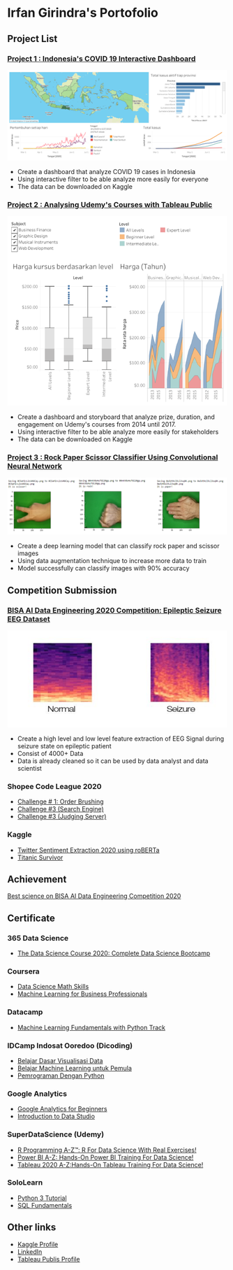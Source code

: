 # Irfan Girindra's Portofolio

## Project List
### [Project 1 : Indonesia's COVID 19 Interactive Dashboard](https://public.tableau.com/profile/irfan.girindra#!/vizhome/DashboardCOVID19Indonesia/DashboardAkhir)
![tableau](/fig/DashboardAkhir.png)

* Create a dashboard that analyze COVID 19 cases in Indonesia 
* Using interactive filter to be able analyze more easily for everyone
* The data can be downloaded on Kaggle


### [Project 2 : Analysing Udemy's Courses with Tableau Public](https://public.tableau.com/profile/irfan.girindra#!/vizhome/DashboardKursusUdemy1/Jumlah)
![tableau](/fig/Harga.png)

* Create a dashboard and storyboard that analyze prize, duration, and engagement on Udemy's courses from 2014 until 2017.
* Using interactive filter to be able analyze more easily for stakeholders
* The data can be downloaded on Kaggle

### [Project 3 : Rock Paper Scissor Classifier Using Convolutional Neural Network](https://github.com/irfangirindra/deep-learning/blob/master/rps-cnn/RPS-CNN.ipynb)
![rps](/fig/rpp.png)

* Create a deep learning model that can classify rock paper and scissor images
* Using data augmentation technique to increase more data to train
* Model successfully can classify images with 90% accuracy

## Competition Submission
### [BISA AI Data Engineering 2020 Competition: Epileptic Seizure EEG Dataset](https://github.com/irfangirindra/bisa-ai-data-engineering-competition-2020)
![eeg](/fig/fig_spec.jpg)

* Create a high level and low level feature extraction of EEG Signal during seizure state on epileptic patient
* Consist of 4000+ Data
* Data is already cleaned so it can be used by data analyst and data scientist

### Shopee Code League 2020
* [Challenge # 1: Order Brushing](https://github.com/irfangirindra/shopee-code-league/blob/master/order_brushing.ipynb)
* [Challenge #3 (Search Engine)](https://github.com/irfangirindra/shopee-code-league/blob/master/challenge-3/search-engine.ipynb)
* [Challenge #3 (Judging Server)](https://github.com/irfangirindra/shopee-code-league/blob/master/challenge-3/judging-server.ipynb)

### Kaggle
* [Twitter Sentiment Extraction 2020 using roBERTa](https://github.com/irfangirindra/deep-learning/blob/master/TSE_roBERTa/twitter_sentiment_extraction_roBERTa.ipynb)
* [Titanic Survivor](https://github.com/irfangirindra/deep-learning/blob/master/Titanic-survivor/titanic.ipynb)

## Achievement
[Best science on BISA AI Data Engineering Competition 2020](https://medium.com/bisa-ai/report-dataset-kompetisi-data-engineering-4-epileptic-seizure-eeg-dataset-6b4fde4a4de9)

## Certificate
### 365 Data Science
* [The Data Science Course 2020: Complete Data Science Bootcamp](https://www.udemy.com/certificate/UC-a8e0611c-7229-430f-8d71-a00aa8af922e/)

### Coursera
* [Data Science Math Skills](https://www.coursera.org/account/accomplishments/certificate/BT3AWDST667W)
* [Machine Learning for Business Professionals](https://www.coursera.org/account/accomplishments/certificate/3GD497BXCVN5)

### Datacamp
* [Machine Learning Fundamentals with Python Track](https://www.datacamp.com/statement-of-accomplishment/track/33202f24310b5f91ce502e1833a524778981bb69)

### IDCamp Indosat Ooredoo (Dicoding)
* [Belajar Dasar Visualisasi Data](https://github.com/irfangirindra/Data_science_portofolio/blob/master/certificate/DICODING%20-%20Data%20Visualisasi.pdf)
* [Belajar Machine Learning untuk Pemula](https://github.com/irfangirindra/Data_science_portofolio/blob/master/certificate/DICODING%20-%20Machine%20Learning.pdf)
* [Pemrograman Dengan Python](https://github.com/irfangirindra/Data_science_portofolio/blob/master/certificate/DICODING%20-%20Python.pdf)

### Google Analytics
* [Google Analytics for Beginners](https://analytics.google.com/analytics/academy/certificate/jJfr4yV6Q3aW6DeKIiFLTQ)
* [Introduction to Data Studio](https://analytics.google.com/analytics/academy/certificate/0SXu8lH3RRq1qLMJX_DDHg)

### SuperDataScience (Udemy)
* [R Programming A-Z™: R For Data Science With Real Exercises!](https://www.udemy.com/certificate/UC-71919c16-0a81-4a39-b284-dac14357e15a/)
* [Power BI A-Z: Hands-On Power BI Training For Data Science!](https://www.udemy.com/certificate/UC-db844fab-7c27-4839-95ee-94f14c00a34f/)
* [Tableau 2020 A-Z:Hands-On Tableau Training For Data Science!](https://www.udemy.com/certificate/UC-687a86cc-aca1-480f-afc1-c6af116d1705/)

### SoloLearn

* [Python 3 Tutorial](https://www.sololearn.com/Certificate/1073-13305127/pdf/)
* [SQL Fundamentals](https://www.sololearn.com/Certificate/1060-13305127/pdf/)


## Other links
* [Kaggle Profile](https://www.kaggle.com/irfangirindra)
* [LinkedIn](https://www.linkedin.com/in/irfangirindra/)
* [Tableau Publis Profile](https://public.tableau.com/profile/irfan.girindra#!/)
